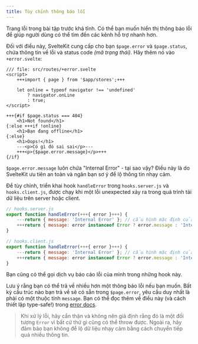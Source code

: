 ```yaml
---
title: Tùy chỉnh thông báo lỗi
---
```


Trang lỗi trong bài tập trước khá tĩnh. Có thể bạn muốn hiển thị thông báo lỗi để giúp người dùng có thể tìm đến các kênh hỗ trợ nhanh hơn.

Đối với điều này, SvelteKit cung cấp cho bạn `$page.error` và `$page.status`, chứa thông tin về lỗi và status code _(mã trạng thái)_. Hãy thêm nó vào `+error.svelte`:

```svelte
/// file: src/routes/+error.svelte
<script>
	+++import { page } from '$app/stores';+++

	let online = typeof navigator !== 'undefined'
		? navigator.onLine
		: true;
</script>

+++{#if $page.status === 404}
	<h1>Not found</h1>
{:else +++if !online}
	<h1>Bạn đang offline</h1>
{:else}
	<h1>Oops!</h1>
	---<p>Có gì đó sai sai</p>---
	+++<p>{$page.error.message}</p>+++
{/if}
```

`$page.error.message` luôn chứa "Internal Error" - tại sao vậy? Điều này là do SvelteKit ưu tiên an toàn và ngăn bạn sơ ý để lộ thông tin nhạy cảm.

Để tùy chỉnh, triển khai hook `handleError` trong `hooks.server.js` và `hooks.client.js`, được chạy khi một lỗi unexpected xảy ra trong quá trình tải dữ liệu trên server hoặc client.

```js
// hooks.server.js
export function handleError(+++{ error }+++) {
    ---return { message: 'Internal Error' }; // cấu hình mặc định của hook này---
    +++return { message: error instanceof Error ? error.message : 'Internal Error' };+++
}
```

```js
// hooks.client.js
export function handleError(+++{ error }+++) {
    ---return { message: 'Internal Error' }; // cấu hình mặc định của hook này---
    +++return { message: error instanceof Error ? error.message : 'Internal Error' };+++
}
```

Bạn cũng có thể gọi dịch vụ báo cáo lỗi của mình trong những hook này.

Lưu ý rằng bạn có thể trả về nhiều hơn một thông báo lỗi nếu bạn muốn. Bất kỳ cấu trúc nào bạn trả về sẽ có sẵn trong `$page.error`, yêu cầu duy nhất là phải có một thuộc tính `message`. Bạn có thể đọc thêm về điều này (và cách thiết lập type-safe!) trong [error docs](https://kit.svelte.dev/docs/errors).

> Khi xử lý lỗi, hãy cẩn thận và không nên giả định rằng đó là một đối tượng `Error` vì bất cứ thứ gì cũng có thể throw được. Ngoài ra, hãy đảm bảo bạn không để lộ dữ liệu nhạy cảm bằng cách chuyển tiếp quá nhiều thông tin.
